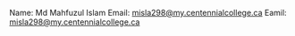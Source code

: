 Name: Md Mahfuzul Islam
Email: misla298@my.centennialcollege.ca
Eamil: misla298@my.centennialcollege.ca
